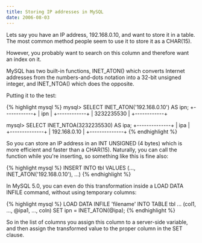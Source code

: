 ```yaml
---
title: Storing IP addresses in MySQL
date: 2006-08-03
---
```

Lets say you have an IP address, 192.168.0.10, and want to store it in a
table. The most common method people seem to use it to store it as a CHAR(15).

However, you probably want to search on this column and therefore want
an index on it.

MySQL has two built-in functions, INET_ATON() which converts Internet addresses
from the numbers-and-dots notation into a 32-bit unsigned integer, and INET_NTOA()
which does the opposite.

Putting it to the test:

{% highlight mysql %}
mysql> SELECT INET_ATON('192.168.0.10') AS ipn;
+------------+
| ipn        |
+------------+
| 3232235530 |
+------------+

mysql> SELECT INET_NTOA(3232235530) AS ipa;
+--------------+
| ipa          |
+--------------+
| 192.168.0.10 |
+--------------+
{% endhighlight %}

So you can store an IP address in an INT UNSIGNED (4 bytes) which is
more efficient and faster than a CHAR(15). Naturally, you can
call the function while you're inserting, so something like this is fine
also:

{% highlight mysql %}
INSERT INTO tbl VALUES (..., INET_ATON('192.168.0.10'), ...)
{% endhighlight %}

In MySQL 5.0, you can even do this transformation inside a LOAD DATA INFILE
command, without using temporary columns:

{% highlight mysql %}
LOAD DATA INFILE 'filename'
INTO TABLE tbl
...
(col1, ..., @ipa1, ..., coln)
SET ipn = INET_ATON(@ipa);
{% endhighlight %}

So in the list of columns you assign this column to a server-side
variable, and then assign the transformed value to the proper column in
the SET clause.
